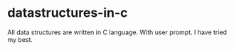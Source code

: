 # datastructures-in-c
All data structures are written in C language.
With user prompt. I have tried my best. 
